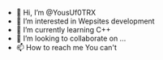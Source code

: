 - 👋 Hi, I’m @YousUf0TRX
- 👀 I’m interested in Wepsites development 
- 🌱 I’m currently learning C++
- 💞️ I’m looking to collaborate on ...
- 📫 How to reach me You can't 

<!---
YousUf0TRX/YousUf0TRX is a ✨ special ✨ repository because its `README.md` (this file) appears on your GitHub profile.
You can click the Preview link to take a look at your changes.
--->
